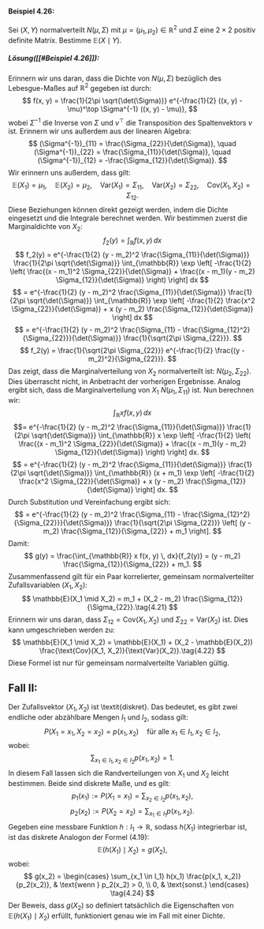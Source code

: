 #### Beispiel 4.26:

Sei $(X, Y)$ normalverteilt $N(\mu, \Sigma)$ mit $\mu = (\mu_1, \mu_2) \in \mathbb{R}^2$ und $\Sigma$ eine $2 \times 2$ positiv definite Matrix. Bestimme $\mathbb{E}(X \mid Y)$. 

##### Lösung([[#Beispiel 4.26]]): 

Erinnern wir uns daran, dass die Dichte von $N(\mu, \Sigma)$ bezüglich des Lebesgue-Maßes auf $\mathbb{R}^2$ gegeben ist durch: $$ f(x, y) = \frac{1}{2\pi \sqrt{\det(\Sigma)}} e^{-\frac{1}{2} ((x, y) - \mu)^\top \Sigma^{-1} ((x, y) - \mu)}, $$ wobei $\Sigma^{-1}$ die Inverse von $\Sigma$ und $v^\top$ die Transposition des Spaltenvektors $v$ ist. Erinnern wir uns außerdem aus der linearen Algebra: $$ (\Sigma^{-1})_{11} = \frac{\Sigma_{22}}{\det(\Sigma)}, \quad (\Sigma^{-1})_{22} = \frac{\Sigma_{11}}{\det(\Sigma)}, \quad (\Sigma^{-1})_{12} = -\frac{\Sigma_{12}}{\det(\Sigma)}. $$ Wir erinnern uns außerdem, dass gilt: $$ \mathbb{E}(X_1) = \mu_1, \quad \mathbb{E}(X_2) = \mu_2, \quad \text{Var}(X_1) = \Sigma_{11}, \quad \text{Var}(X_2) = \Sigma_{22}, \quad \text{Cov}(X_1, X_2) = \Sigma_{12}. \tag{4.20}$$ Diese Beziehungen können direkt gezeigt werden, indem die Dichte eingesetzt und die Integrale berechnet werden. Wir bestimmen zuerst die Marginaldichte von $X_2$: $$ f_2(y) = \int_{\mathbb{R}} f(x, y) \, dx $$ $$ f_2(y) = e^{-\frac{1}{2} (y - m_2)^2 \frac{\Sigma_{11}}{\det(\Sigma)}} \frac{1}{2\pi \sqrt{\det(\Sigma)}} \int_{\mathbb{R}} \exp \left[ -\frac{1}{2} \left( \frac{(x - m_1)^2 \Sigma_{22}}{\det(\Sigma)} + \frac{(x - m_1)(y - m_2) \Sigma_{12}}{\det(\Sigma)} \right) \right] dx $$ $$ = e^{-\frac{1}{2} (y - m_2)^2 \frac{\Sigma_{11}}{\det(\Sigma)}} \frac{1}{2\pi \sqrt{\det(\Sigma)}} \int_{\mathbb{R}} \exp \left[ -\frac{1}{2} \frac{x^2 \Sigma_{22}}{\det(\Sigma)} + x (y - m_2) \frac{\Sigma_{12}}{\det(\Sigma)} \right] dx $$ $$ = e^{-\frac{1}{2} (y - m_2)^2 \frac{\Sigma_{11} - \frac{\Sigma_{12}^2}{\Sigma_{22}}}{\det(\Sigma)}} \frac{1}{\sqrt{2\pi \Sigma_{22}}}. $$ $$ f_2(y) = \frac{1}{\sqrt{2\pi \Sigma_{22}}} e^{-\frac{1}{2} \frac{(y - m_2)^2}{\Sigma_{22}}}. $$ Das zeigt, dass die Marginalverteilung von $X_2$ normalverteilt ist: $N(\mu_2, \Sigma_{22})$. Dies überrascht nicht, in Anbetracht der vorherigen Ergebnisse. Analog ergibt sich, dass die Marginalverteilung von $X_1$ $N(\mu_1, \Sigma_{11})$ ist. Nun berechnen wir: $$ \int_{\mathbb{R}} x f(x, y) \, dx$$ $$= e^{-\frac{1}{2} (y - m_2)^2 \frac{\Sigma_{11}}{\det(\Sigma)}} \frac{1}{2\pi \sqrt{\det(\Sigma)}} \int_{\mathbb{R}} x \exp \left[ -\frac{1}{2} \left( \frac{(x - m_1)^2 \Sigma_{22}}{\det(\Sigma)} + \frac{(x - m_1)(y - m_2) \Sigma_{12}}{\det(\Sigma)} \right) \right] dx. $$ $$ = e^{-\frac{1}{2} (y - m_2)^2 \frac{\Sigma_{11}}{\det(\Sigma)}} \frac{1}{2\pi \sqrt{\det(\Sigma)}} \int_{\mathbb{R}} (x + m_1) \exp \left[ -\frac{1}{2} \frac{x^2 \Sigma_{22}}{\det(\Sigma)} + x (y - m_2) \frac{\Sigma_{12}}{\det(\Sigma)} \right] dx. $$ Durch Substitution und Vereinfachung ergibt sich: $$ = e^{-\frac{1}{2} (y - m_2)^2 \frac{\Sigma_{11} - \frac{\Sigma_{12}^2}{\Sigma_{22}}}{\det(\Sigma)}} \frac{1}{\sqrt{2\pi \Sigma_{22}}} \left[ (y - m_2) \frac{\Sigma_{12}}{\Sigma_{22}} + m_1 \right]. $$ Damit: $$ g(y) = \frac{\int_{\mathbb{R}} x f(x, y) \, dx}{f_2(y)} = (y - m_2) \frac{\Sigma_{12}}{\Sigma_{22}} + m_1. $$ Zusammenfassend gilt für ein Paar korrelierter, gemeinsam normalverteilter Zufallsvariablen $(X_1, X_2)$: $$ \mathbb{E}(X_1 \mid X_2) = m_1 + (X_2 - m_2) \frac{\Sigma_{12}}{\Sigma_{22}}.\tag{4.21} $$Erinnern wir uns daran, dass $\Sigma_{12} = \text{Cov}(X_1, X_2)$ und $\Sigma_{22} = \text{Var}(X_2)$ ist. Dies kann umgeschrieben werden zu: $$ \mathbb{E}(X_1 \mid X_2) = \mathbb{E}(X_1) + (X_2 - \mathbb{E}(X_2)) \frac{\text{Cov}(X_1, X_2)}{\text{Var}(X_2)}.\tag{4.22} $$ Diese Formel ist nur für gemeinsam normalverteilte Variablen gültig.

## Fall II: 

Der Zufallsvektor $(X_1, X_2)$ ist \textit{diskret}. Das bedeutet, es gibt zwei endliche oder abzählbare Mengen $I_1$ und $I_2$, sodass gilt: $$ P(X_1 = x_1, X_2 = x_2) = p(x_1, x_2) \quad \text{für alle } x_1 \in I_1, \, x_2 \in I_2, $$ wobei: $$ \sum_{x_1 \in I_1, x_2 \in I_2} p(x_1, x_2) = 1. $$ In diesem Fall lassen sich die Randverteilungen von $X_1$ und $X_2$ leicht bestimmen. Beide sind diskrete Maße, und es gilt: $$ p_1(x_1) := P(X_1 = x_1) = \sum_{x_2 \in I_2} p(x_1, x_2), $$ $$ p_2(x_2) := P(X_2 = x_2) = \sum_{x_1 \in I_1} p(x_1, x_2). \tag{4.23} $$ Gegeben eine messbare Funktion $h: I_1 \to \mathbb{R}$, sodass $h(X_1)$ integrierbar ist, ist das diskrete Analogon der Formel (4.19): $$ \mathbb{E}(h(X_1) \mid X_2) = g(X_2), $$ wobei: $$ g(x_2) = \begin{cases} \sum_{x_1 \in I_1} h(x_1) \frac{p(x_1, x_2)}{p_2(x_2)}, & \text{wenn } p_2(x_2) > 0, \\ 0, & \text{sonst.} \end{cases} \tag{4.24} $$ Der Beweis, dass $g(X_2)$ so definiert tatsächlich die Eigenschaften von $\mathbb{E}(h(X_1) \mid X_2)$ erfüllt, funktioniert genau wie im Fall mit einer Dichte.
